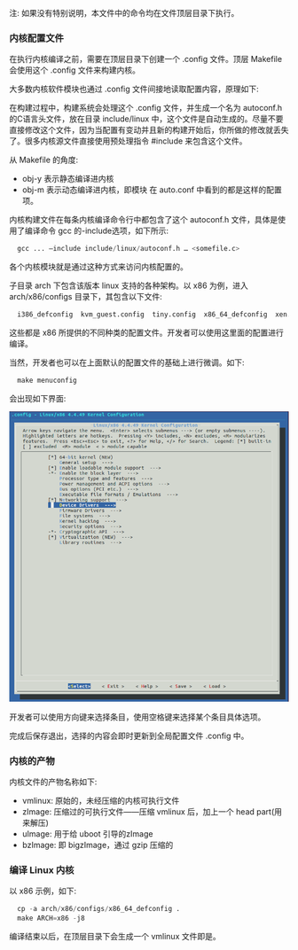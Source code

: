 
注: 如果没有特别说明，本文件中的命令均在文件顶层目录下执行。

### 内核配置文件

在执行内核编译之前，需要在顶层目录下创建一个 .config 文件。顶层 Makefile 会使用这个 .config 文件来构建内核。

大多数内核软件模块也通过 .config 文件间接地读取配置内容，原理如下:

在构建过程中，构建系统会处理这个 .config 文件，并生成一个名为 autoconf.h 的C语言头文件，放在目录 include/linux 中，这个文件是自动生成的。尽量不要直接修改这个文件，因为当配置有变动并且新的构建开始后，你所做的修改就丢失了。很多内核源文件直接使用预处理指令 #include 来包含这个文件。

从 Makefile 的角度:
- obj-y 表示静态编译进内核
- obj-m 表示动态编译进内核，即模块
在 auto.conf 中看到的都是这样的配置项。

内核构建文件在每条内核编译命令行中都包含了这个 autoconf.h 文件，具体是使用了编译命令 gcc 的-include选项，如下所示:
```s
  gcc ... –include include/linux/autoconf.h … <somefile.c>
```
各个内核模块就是通过这种方式来访问内核配置的。

子目录 arch 下包含该版本 linux 支持的各种架构。以 x86 为例，进入 arch/x86/configs 目录下，其包含以下文件:
```s
  i386_defconfig  kvm_guest.config  tiny.config  x86_64_defconfig  xen.config
```
这些都是 x86 所提供的不同种类的配置文件。开发者可以使用这里面的配置进行编译。

当然，开发者也可以在上面默认的配置文件的基础上进行微调。如下:
```s
  make menuconfig
```
会出现如下界面:

![](img/01.png)

开发者可以使用方向键来选择条目，使用空格键来选择某个条目具体选项。

完成后保存退出，选择的内容会即时更新到全局配置文件 .config 中。

### 内核的产物

内核文件的产物名称如下:
- vmlinux: 原始的，未经压缩的内核可执行文件
- zImage: 压缩过的可执行文件——压缩 vmlinux 后，加上一个 head part(用来解压)
- uImage: 用于给 uboot 引导的zImage
- bzImage: 即 bigzImage，通过 gzip 压缩的

### 编译 Linux 内核

以 x86 示例，如下:
```s
  cp -a arch/x86/configs/x86_64_defconfig .
  make ARCH=x86 -j8
```
编译结束以后，在顶层目录下会生成一个 vmlinux 文件即是。
